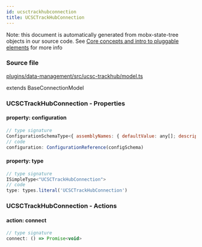 ```yaml
---
id: ucsctrackhubconnection
title: UCSCTrackHubConnection
---
```


Note: this document is automatically generated from mobx-state-tree objects in
our source code. See
[Core concepts and intro to pluggable elements](/docs/developer_guide/) for more
info

### Source file

[plugins/data-management/src/ucsc-trackhub/model.ts](https://github.com/GMOD/jbrowse-components/blob/main/plugins/data-management/src/ucsc-trackhub/model.ts)

extends BaseConnectionModel

### UCSCTrackHubConnection - Properties

#### property: configuration

```js
// type signature
ConfigurationSchemaType<{ assemblyNames: { defaultValue: any[]; description: string; type: string; }; hubTxtLocation: { defaultValue: { locationType: string; uri: string; }; description: string; type: string; }; }, ConfigurationSchemaOptions<ConfigurationSchemaType<{ ...; }, ConfigurationSchemaOptions<...>>, undefin...
// code
configuration: ConfigurationReference(configSchema)
```

#### property: type

```js
// type signature
ISimpleType<"UCSCTrackHubConnection">
// code
type: types.literal('UCSCTrackHubConnection')
```

### UCSCTrackHubConnection - Actions

#### action: connect

```js
// type signature
connect: () => Promise<void>
```
